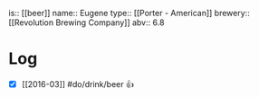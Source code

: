 is:: [[beer]]
name:: Eugene
type:: [[Porter - American]]
brewery:: [[Revolution Brewing Company]]
abv:: 6.8

# Log
- [x] [[2016-03]] #do/drink/beer 👍

